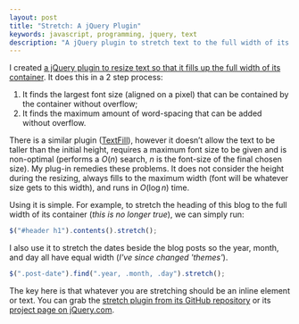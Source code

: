 ```yaml
---
layout: post
title: "Stretch: A jQuery Plugin"
keywords: javascript, programming, jquery, text
description: "A jQuery plugin to stretch text to the full width of its container."
---
```

I created [a jQuery plugin to resize text so that it fills up the full width of
its container][repo]. It does this in a 2 step process:

1. It finds the largest font size (aligned on a pixel) that can be contained by the container without overflow;
2. It finds the maximum amount of word-spacing that can be added without overflow.

There is a similar plugin ([TextFill][TextFill]), however it doesn’t allow the
text to be taller than the initial height, requires a maximum font size to be
given and is non-optimal (performs a $O(n)$ search, $n$ is the font-size of
the final chosen size). My plug-in remedies these problems. It does not
consider the height during the resizing, always fills to the maximum width
(font will be whatever size gets to this width), and runs in $O(\log n)$
time.

Using it is simple. For example, to stretch the heading of this blog to the
full width of its container (*this is no longer true*), we can simply run:

```javascript
$("#header h1").contents().stretch();
```

I also use it to stretch the dates beside the blog posts so the year, month,
and day all have equal width (*I've since changed 'themes'*).

```javascript
$(".post-date").find(".year, .month, .day").stretch();
```

The key here is that whatever you are stretching should be an inline element or
text. You can grab the [stretch plugin from its GitHub repository][repo] or its
[project page on jQuery.com][project].

[repo]: http://plugins.jquery.com/project/stretch "Source code for Stretch"
[TextFill]: http://plugins.jquery.com/project/TextFill "Project page of TextFill plugin"
[project]: http://plugins.jquery.com/project/stretch "Stretch's JQuery Project Page"
